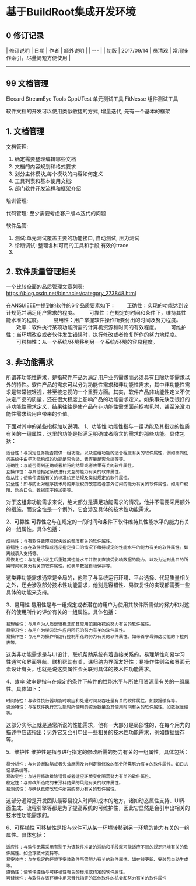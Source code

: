 # 基于BuildRoot集成开发环境

## 0 修订记录
| 修订说明 | 日期 | 作者 | 额外说明 |
| --- |
| 初版 | 2017/09/14 | 员清观 | 常用操作索引，尽量简短方便使用 |

---
## 99 文档管理



Elecard StreamEye Tools
CppUTest 单元测试工具
FitNesse 组件测试工具

软件文档的开发可以使用类似敏捷的方式, 增量迭代, 先有一个基本的框架

## 1. 文档管理

文档管理:
  1. 确定需要整理编辑哪些文档
  2. 文档的内容规划和格式要求
  3. 划分主体模块,每个模块的内容如何定义
  4. 工具列表和基本使用文档:
  5. 部门软件开发流程和框架介绍

培训管理:

代码管理: 至少需要考虑客户版本迭代的问题


软件品管:
  1. 测试:单元测试覆盖主要的功能接口, 自动测试, 压力测试
  2. 诊断调试: 整理各种可用的工具和手段,有效的trace
  3.

## 2. 软件质量管理相关
一个比较全面的品质管理文章列表: https://blog.csdn.net/binnacler/category_273848.html

在ANSI/IEEE中提到的软件的6个品质要素如下：
　　正确性：实现的功能达到设计规范并满足用户需求的程度。
　　可靠性：在规定的时间和条件下，维持其性能水准的程度。
　　易用性：用户掌握软件操作所要付出的时间及努力程度。
　　效率：软件执行某项功能所需的计算机资源和时间的有效程度。
　　可维护性：当环境改变或者软件发生错误时，执行修改或者修复所作的努力地程度。
　　可移植性：从一个系统/环境移到另一个系统/环境的容易程度。

## 3. 非功能需求
所谓非功能性需求，是指软件产品为满足用户业务需求而必须具有且除功能需求以外的特性。软件产品的需求可以分为功能性需求和非功能性需求，其中非功能性需求是常常被轻视，甚至被忽视的一个重要方面。其实，软件产品非功能性定义不仅决定产品的质量，还在很大程度上影响产品的功能需求定义。如果事先缺乏很好的非功能性需求定义，结果往往是使产品在非功能性需求面前捉襟见肘，甚至淹没功能性需求给用户带来的价值。

下面对其中的某些指标加以说明。
1、功能性
功能性指与一组功能及其指定的性质有关的一组属性，这里的功能是指满足明确或者隐含的需求的那些功能。具体包括：

    适合性：与规定任务能否提供一组功能，以及这组功能的适合程度有关的软件属性，例如面向任务系统中由子功能构成的功能是否合适，表容量是否合适等等。
    准确性：与能否得到正确或者相符的结果或者效果有关的软件属性。
    互操作性：与其他指定系统进行交互的能力有关的软件属性。
    依从性：使软件遵循有关的标准约定法规及类似规定的软件属性。
    安全性：即与防止对程序技术局的非授权的故意或者意外访问的能力有关的软件属性。如用户权限、动态口令、数据库字段加密等。

对于这组非功能需求来说，绝大部分是满足功能需求的情况，他并不需要采用额外的措施，而安全性是一个例外，它会涉及具体的技术性功能需求。

2、可靠性
可靠性之与在规定的一段时间和条件下软件维持其性能水平的能力有关的一组属性。具体包括：

    成熟性：与有软件故障引起失效的频度有关的软件属性。
    容错性：与在软件故障或违反指定接口的情况下维持规定的性能水平的能力有关的软件属性。如离线录入支持等。
    易恢复性：与在是小发生后重建其性能水平并恢复直接受影响数据的能力，以及为达到此目的所需时间和努力有关的软件属性。如表单数据自动保存等。

这类非功能需求通常是全局的，他除了与系统运行环境、平台选择、代码质量相关之外，还会涉及部分技术性功能需求，他别是容错性、易恢复性的实现都需要一些具体的功能来支持。

3、易用性
易用性是与一组规定或者潜在的用户为使用其软件所需做的努力和对这样的使用所作的评价有关的一组属性。具体包括：

    易理解性：与用户为人质逻辑概念即其应用范围所花的努力有关的软件属性。
    易学习性：与用户为学习软件应用所花的努力有关的软件属性。
    易操作性：与用户为操作和运行控制所花的努力有关的软件属性。如带首字母筛选功能的下拉列表等。

这类非功能需求是与UI设计、联机帮助系统有着直接关系的，易理解性和易学习性通常和界面导航、联机帮助有关，课归纳为界面友好性；易操作性则会和界面元素设计有关。也就是说这类属性会关联到具体的技术性功能需求。

4、效率
效率是指与在规定的条件下软件的性能水平与所使用资源量有关的一组属性。具体如下：

    时间特性：与软件执行器功能时响应和处理时间及吞吐量有关的软件属性。如数据缓存等。
    资源特性：与在软件执行其功能时所使用的资源数量及其使用时间有关的软件属性。如数据压缩等。

这部分实际上就是通常所说的性能需求，他有一大部分是局部性的，在每个用力的描述中应该指出；另外它又会引申出一些相关的技术性功能需求，例如数据缓存等。

5、维护性
维护性是指与进行指定的修改所需的努力有关的一组属性。具体包括：

    易分析性：与为诊断缺陷或者失效原因及为判定待修改的部分所需努力有关的软件属性。如日志记录系统等。
    易改变性：与进行修改排除错误或者适应环境变化所需努力有关的软件属性。
    稳定性：与修改所造成的未预料结果的风险有关的软件属性。
    易测试性：与确认已修改软件所需的努力有关的软件属性。

这部分通常是开发团队最容易投入时间和成本的地方，诸如动态属性支持、UI界面生成、流程引擎等都是为了提高系统的可维护性，因此它显然是会引申出相关的技术性功能需求的。

6、可移植性
可移植性是指与软件可从某一环境转移到另一环境的能力有关的一组属性。具体包括：

    适应性：与软件无需采用有别于为该软件准备的活动和手段就可能适应不同的规定环境有关的软件属性。如全球技术支持等。
    易安装性：与在指定的环境下安装软件所需努力有关的软件属性。如在线更新、安装包自动生成等。
    遵循性：使软件遵循与可移植性有关的标准或约定的软件属性。
    可替换性：与软件在该环境中用来替代指定的其他软件的机会和努力有关的软件属性
